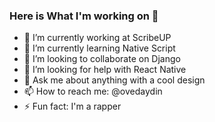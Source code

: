 ### Here is What I'm working on 👋

- 🔭 I’m currently working at ScribeUP
- 🌱 I’m currently learning Native Script
- 👯 I’m looking to collaborate on Django
- 🤔 I’m looking for help with React Native 
- 💬 Ask me about anything with a cool design 
- 📫 How to reach me: @ovedaydin
- ⚡ Fun fact: I'm a rapper
